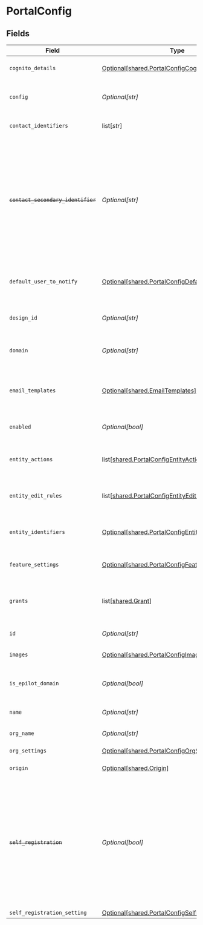 # PortalConfig


## Fields

| Field                                                                                                                                                                                    | Type                                                                                                                                                                                     | Required                                                                                                                                                                                 | Description                                                                                                                                                                              | Example                                                                                                                                                                                  |
| ---------------------------------------------------------------------------------------------------------------------------------------------------------------------------------------- | ---------------------------------------------------------------------------------------------------------------------------------------------------------------------------------------- | ---------------------------------------------------------------------------------------------------------------------------------------------------------------------------------------- | ---------------------------------------------------------------------------------------------------------------------------------------------------------------------------------------- | ---------------------------------------------------------------------------------------------------------------------------------------------------------------------------------------- |
| `cognito_details`                                                                                                                                                                        | [Optional[shared.PortalConfigCognitoDetails]](undefined/models/shared/portalconfigcognitodetails.md)                                                                                     | :heavy_minus_sign:                                                                                                                                                                       | AWS Cognito Pool details for the portal                                                                                                                                                  |                                                                                                                                                                                          |
| `config`                                                                                                                                                                                 | *Optional[str]*                                                                                                                                                                          | :heavy_minus_sign:                                                                                                                                                                       | Stringified object with configuration details                                                                                                                                            |                                                                                                                                                                                          |
| `contact_identifiers`                                                                                                                                                                    | list[*str*]                                                                                                                                                                              | :heavy_minus_sign:                                                                                                                                                                       | Identifiers to identify a contact.                                                                                                                                                       |                                                                                                                                                                                          |
| ~~`contact_secondary_identifier`~~                                                                                                                                                       | *Optional[str]*                                                                                                                                                                          | :heavy_minus_sign:                                                                                                                                                                       | : warning: ** DEPRECATED **: This will be removed in a future release, please migrate away from it as soon as possible.<br/><br/>Secondary identifier to identify a contact other than the email | full_name                                                                                                                                                                                |
| `default_user_to_notify`                                                                                                                                                                 | [Optional[shared.PortalConfigDefaultUserToNotify]](undefined/models/shared/portalconfigdefaultusertonotify.md)                                                                           | :heavy_minus_sign:                                                                                                                                                                       | Default 360 user to notify upon an internal notification                                                                                                                                 |                                                                                                                                                                                          |
| `design_id`                                                                                                                                                                              | *Optional[str]*                                                                                                                                                                          | :heavy_check_mark:                                                                                                                                                                       | ID of the design used to build the portal                                                                                                                                                | 9ba94f20-b872-4217-a259-2a90a8ee1a29                                                                                                                                                     |
| `domain`                                                                                                                                                                                 | *Optional[str]*                                                                                                                                                                          | :heavy_minus_sign:                                                                                                                                                                       | The URL on which the portal is accessible                                                                                                                                                | abc.com                                                                                                                                                                                  |
| `email_templates`                                                                                                                                                                        | [Optional[shared.EmailTemplates]](undefined/models/shared/emailtemplates.md)                                                                                                             | :heavy_minus_sign:                                                                                                                                                                       | Email templates used for authentication and internal processes                                                                                                                           |                                                                                                                                                                                          |
| `enabled`                                                                                                                                                                                | *Optional[bool]*                                                                                                                                                                         | :heavy_minus_sign:                                                                                                                                                                       | Enable/Disable the portal access                                                                                                                                                         |                                                                                                                                                                                          |
| `entity_actions`                                                                                                                                                                         | list[[shared.PortalConfigEntityActions](undefined/models/shared/portalconfigentityactions.md)]                                                                                           | :heavy_minus_sign:                                                                                                                                                                       | Journey actions allowed on an entity by a portal user                                                                                                                                    |                                                                                                                                                                                          |
| `entity_edit_rules`                                                                                                                                                                      | list[[shared.PortalConfigEntityEditRules](undefined/models/shared/portalconfigentityeditrules.md)]                                                                                       | :heavy_minus_sign:                                                                                                                                                                       | Rules for editing an entity by a portal user                                                                                                                                             |                                                                                                                                                                                          |
| `entity_identifiers`                                                                                                                                                                     | [Optional[shared.PortalConfigEntityIdentifiers]](undefined/models/shared/portalconfigentityidentifiers.md)                                                                               | :heavy_minus_sign:                                                                                                                                                                       | Identifiers used to identify an entity by a portal user                                                                                                                                  |                                                                                                                                                                                          |
| `feature_settings`                                                                                                                                                                       | [Optional[shared.PortalConfigFeatureSettings]](undefined/models/shared/portalconfigfeaturesettings.md)                                                                                   | :heavy_minus_sign:                                                                                                                                                                       | Feature settings for the portal                                                                                                                                                          |                                                                                                                                                                                          |
| `grants`                                                                                                                                                                                 | list[[shared.Grant](undefined/models/shared/grant.md)]                                                                                                                                   | :heavy_minus_sign:                                                                                                                                                                       | Permissions granted to a portal user while accessing entities                                                                                                                            |                                                                                                                                                                                          |
| `id`                                                                                                                                                                                     | *Optional[str]*                                                                                                                                                                          | :heavy_minus_sign:                                                                                                                                                                       | ID of the organization                                                                                                                                                                   | 12345                                                                                                                                                                                    |
| `images`                                                                                                                                                                                 | [Optional[shared.PortalConfigImages]](undefined/models/shared/portalconfigimages.md)                                                                                                     | :heavy_minus_sign:                                                                                                                                                                       | Teaser & Banner Image web links                                                                                                                                                          |                                                                                                                                                                                          |
| `is_epilot_domain`                                                                                                                                                                       | *Optional[bool]*                                                                                                                                                                         | :heavy_minus_sign:                                                                                                                                                                       | Mark true if the domain is an Epilot domain                                                                                                                                              |                                                                                                                                                                                          |
| `name`                                                                                                                                                                                   | *Optional[str]*                                                                                                                                                                          | :heavy_minus_sign:                                                                                                                                                                       | A short name to identify your portal                                                                                                                                                     | Installer Portal                                                                                                                                                                         |
| `org_name`                                                                                                                                                                               | *Optional[str]*                                                                                                                                                                          | :heavy_minus_sign:                                                                                                                                                                       | Name of the organization                                                                                                                                                                 | ABC Company                                                                                                                                                                              |
| `org_settings`                                                                                                                                                                           | [Optional[shared.PortalConfigOrgSettings]](undefined/models/shared/portalconfigorgsettings.md)                                                                                           | :heavy_minus_sign:                                                                                                                                                                       | Organization settings                                                                                                                                                                    |                                                                                                                                                                                          |
| `origin`                                                                                                                                                                                 | [Optional[shared.Origin]](undefined/models/shared/origin.md)                                                                                                                             | :heavy_minus_sign:                                                                                                                                                                       | Origin of the portal                                                                                                                                                                     |                                                                                                                                                                                          |
| ~~`self_registration`~~                                                                                                                                                                  | *Optional[bool]*                                                                                                                                                                         | :heavy_minus_sign:                                                                                                                                                                       | : warning: ** DEPRECATED **: This will be removed in a future release, please migrate away from it as soon as possible.<br/><br/>Allow portal user self-registration without a mapped contact | false                                                                                                                                                                                    |
| `self_registration_setting`                                                                                                                                                              | [Optional[shared.PortalConfigSelfRegistrationSetting]](undefined/models/shared/portalconfigselfregistrationsetting.md)                                                                   | :heavy_minus_sign:                                                                                                                                                                       | N/A                                                                                                                                                                                      |                                                                                                                                                                                          |